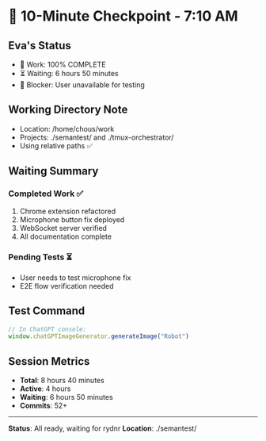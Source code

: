 # 💾 10-Minute Checkpoint - 7:10 AM

## Eva's Status
- 🏅 Work: 100% COMPLETE
- ⏳ Waiting: 6 hours 50 minutes
- 🚧 Blocker: User unavailable for testing

## Working Directory Note
- Location: /home/chous/work
- Projects: ./semantest/ and ./tmux-orchestrator/
- Using relative paths ✅

## Waiting Summary
### Completed Work ✅
1. Chrome extension refactored
2. Microphone button fix deployed
3. WebSocket server verified
4. All documentation complete

### Pending Tests ⏳
- User needs to test microphone fix
- E2E flow verification needed

## Test Command
```javascript
// In ChatGPT console:
window.chatGPTImageGenerator.generateImage("Robot")
```

## Session Metrics
- **Total**: 8 hours 40 minutes
- **Active**: 4 hours
- **Waiting**: 6 hours 50 minutes
- **Commits**: 52+

---
**Status**: All ready, waiting for rydnr
**Location**: ./semantest/
